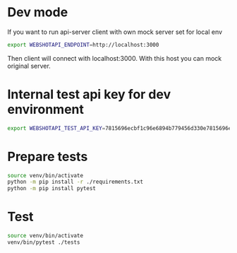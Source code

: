 # Dev mode
If you want to run api-server client with own mock server set for local env

```sh
export WEBSHOTAPI_ENDPOINT=http://localhost:3000
```
Then client will connect with localhost:3000. With this host you can mock original server.


# Internal test api key for dev environment
```sh
export WEBSHOTAPI_TEST_API_KEY=7815696ecbf1c96e6894b779456d330e7815696ecbf1c96e6894b779456d330d
```

# Prepare tests
```sh
source venv/bin/activate
python -m pip install -r ./requirements.txt
python -m pip install pytest
```

# Test
```sh
source venv/bin/activate
venv/bin/pytest ./tests
```